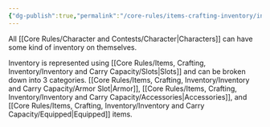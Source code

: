 ```yaml
---
{"dg-publish":true,"permalink":"/core-rules/items-crafting-inventory/inventory-and-carry-capacity/inventory/"}
---
```


All [[Core Rules/Character and Contests/Character\|Characters]] can have some kind of inventory on themselves.

Inventory is represented using [[Core Rules/Items, Crafting, Inventory/Inventory and Carry Capacity/Slots\|Slots]] and can be broken down into 3 categories. [[Core Rules/Items, Crafting, Inventory/Inventory and Carry Capacity/Armor Slot\|Armor]], [[Core Rules/Items, Crafting, Inventory/Inventory and Carry Capacity/Accessories\|Accessories]], and [[Core Rules/Items, Crafting, Inventory/Inventory and Carry Capacity/Equipped\|Equipped]] items.




